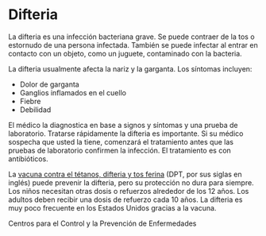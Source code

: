 Difteria
========


La difteria es una infección bacteriana grave. Se puede contraer de la tos o estornudo de una persona infectada. También se puede infectar al entrar en contacto con un objeto, como un juguete, contaminado con la bacteria.


La difteria usualmente afecta la nariz y la garganta. Los síntomas incluyen:


* Dolor de garganta
* Ganglios inflamados en el cuello
* Fiebre
* Debilidad


El médico la diagnostica en base a signos y síntomas y una prueba de laboratorio. Tratarse rápidamente la difteria es importante. Si su médico sospecha que usted la tiene, comenzará el tratamiento antes que las pruebas de laboratorio confirmen la infección. El tratamiento es con antibióticos.


La [vacuna contra el tétanos, difteria y tos ferina](https://medlineplus.gov/spanish/tetanusdiphtheriaandpertussisvaccines.html) (DPT, por sus siglas en inglés) puede prevenir la difteria, pero su protección no dura para siempre. Los niños necesitan otras dosis o refuerzos alrededor de los 12 años. Los adultos deben recibir una dosis de refuerzo cada 10 años. La difteria es muy poco frecuente en los Estados Unidos gracias a la vacuna.


Centros para el Control y la Prevención de Enfermedades


